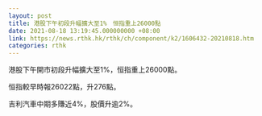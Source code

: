 ```yaml
---
layout: post
title: 港股下午初段升幅擴大至1%　恒指重上26000點
date: 2021-08-18 13:19:45.000000000 +08:00
link: https://news.rthk.hk/rthk/ch/component/k2/1606432-20210818.htm
categories: rthk
---
```


港股下午開市初段升幅擴大至1%，恒指重上26000點。

恒指較早時報26022點，升276點。

吉利汽車中期多賺近4%，股價升逾2%。

